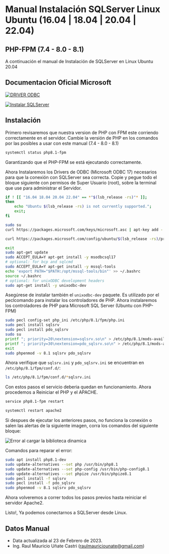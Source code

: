 
# Manual Instalación SQLServer Linux Ubuntu (16.04 | 18.04 | 20.04 | 22.04)
## PHP-FPM (7.4 - 8.0 - 8.1)

A continuación el manual de Instalación de SQLServer en Linux Ubuntu 20.04

## Documentacion Oficial Microsoft

[![DRIVER ODBC](https://i.ibb.co/x1NxJR8/ODBC.png)](https://learn.microsoft.com/en-us/sql/connect/odbc/linux-mac/installing-the-microsoft-odbc-driver-for-sql-server?view=sql-server-ver16&tabs=alpine18-install%2Calpine17-install%2Cdebian8-install%2Credhat7-13-install%2Crhel7-offline)

[![Instalar SQLServer](https://i.ibb.co/80132v4/SQLServer.png)](https://learn.microsoft.com/en-us/sql/connect/php/installation-tutorial-linux-mac?view=sql-server-ver16)

## Instalación

Primero revisaremos que nuestra version de PHP con FPM este corriendo correctamente en el servidor.
Cambie la versión de PHP en los comandos por las posibles a usar con este manual (7.4 - 8.0 - 8.1)

```bash
systemctl status php8.1-fpm
```

Garantizando que el PHP-FPM se está ejecutando correctamente.

Ahora Instalaremos los Drivers de ODBC (Microsoft ODBC 17) necesarios para que la conexión con SQLServer sea correcta. Copie y pegue todo el bloque siguiente con permisos de Super Usuario (root), sobre la terminal que use para administrar el Servidor.

```bash
if ! [[ "16.04 18.04 20.04 22.04" == *"$(lsb_release -rs)"* ]];
then
    echo "Ubuntu $(lsb_release -rs) is not currently supported.";
    exit;
fi

sudo su
curl https://packages.microsoft.com/keys/microsoft.asc | apt-key add -

curl https://packages.microsoft.com/config/ubuntu/$(lsb_release -rs)/prod.list > /etc/apt/sources.list.d/mssql-release.list

exit
sudo apt-get update
sudo ACCEPT_EULA=Y apt-get install -y msodbcsql17
# optional: for bcp and sqlcmd
sudo ACCEPT_EULA=Y apt-get install -y mssql-tools
echo 'export PATH="$PATH:/opt/mssql-tools/bin"' >> ~/.bashrc
source ~/.bashrc
# optional: for unixODBC development headers
sudo apt-get install -y unixodbc-dev
```

Asegúrese de instalar también el `unixodbc-dev` paquete. Es utilizado por el peclcomando para instalar los controladores de PHP.
Ahora instalaremos los controladores de PHP para Microsoft SQL Server (Ubuntu con PHP-FPM)

```bash
sudo pecl config-set php_ini /etc/php/8.1/fpm/php.ini
sudo pecl install sqlsrv
sudo pecl install pdo_sqlsrv
sudo su
printf "; priority=20\nextension=sqlsrv.so\n" > /etc/php/8.1/mods-available/sqlsrv.ini
printf "; priority=30\nextension=pdo_sqlsrv.so\n" > /etc/php/8.1/mods-available/pdo_sqlsrv.ini
exit
sudo phpenmod -v 8.1 sqlsrv pdo_sqlsrv
```

Ahora verifique que `sqlsrv.ini` y `pdo_sqlsrv.ini` se encuentran en `/etc/php/8.1/fpm/conf.d/`:

```bash
ls /etc/php/8.1/fpm/conf.d/*sqlsrv.ini
```

Con estos pasos el servicio deberia quedan en funcionamiento.
Ahora procedemos a Reiniciar el PHP y el APACHE.

```bash
service php8.1-fpm restart
```

```bash
systemctl restart apache2
```

Si despues de ejecutar los anteriores pasos, no funciona la conexión o salen las alertas de la siguiente imagen, corra los comandos del siguiente bloque:

![Error al cargar la biblioteca dinamica](https://i.ibb.co/3yPxFrz/Captura-de-pantalla-2023-02-23-a-la-s-8-12-42-a-m.png)

Comandos para reparar el error:

```bash
sudo apt install php8.1-dev
sudo update-alternatives --set php /usr/bin/php8.1
sudo update-alternatives --set php-config /usr/bin/php-config8.1
sudo update-alternatives --set phpize /usr/bin/phpize8.1
sudo pecl install -f sqlsrv
sudo pecl install -f pdo_sqlsrv
sudo phpenmod -v 8.1 sqlsrv pdo_sqlsrv
```

Ahora volveremos a correr todos los pasos previos hasta reiniciar el servidor Apache2.

Listo!, Ya podemos conectarnos a SQLServer desde Linux.

## Datos Manual

- Data actualizada al 23 de Febrero de 2023.
- Ing. Raul Mauricio Uñate Castri (raulmauriciounate@gmail.com)